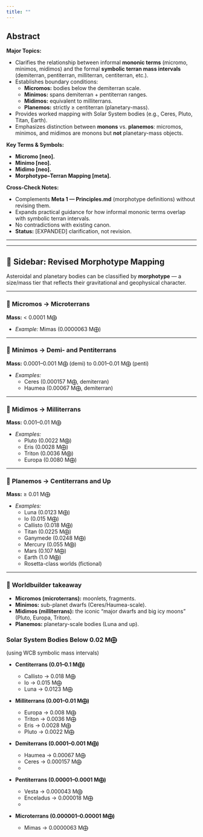 ```yaml
---
title: ""
---
```


## Abstract  
**Major Topics:**  
- Clarifies the relationship between informal **mononic  terms** (micromo, minimos, midimos) and the formal **symbolic terran mass intervals** (demiterran, pentiterran, milliterran, centiterran, etc.).  
- Establishes boundary conditions:  
  - **Micromos:** bodies below the demiterran scale.  
  - **Minimos:** spans demiterran + pentiterran ranges.  
  - **Midimos:** equivalent to milliterrans.  
  - **Planemos:** strictly ≥ centiterran (planetary-mass).  
- Provides worked mapping with Solar System bodies (e.g., Ceres, Pluto, Titan, Earth).  
- Emphasizes distinction between **monons** vs. **planemos**: micromos, minimos, and midimos are monons but **not** planetary-mass objects.  

**Key Terms & Symbols:**  
- **Micromo [neo].**  
- **Minimo [neo].**  
- **Midimo [neo].**  
- **Morphotype–Terran Mapping [meta].**  

**Cross-Check Notes:**  
- Complements **Meta 1 — Principles.md** (morphotype definitions) without revising them.  
- Expands practical guidance for how informal mononic terms overlap with symbolic terran intervals.  
- No contradictions with existing canon.  
- **Status:** [EXPANDED] clarification, not revision.  

___
___




## 📎 Sidebar: Revised Morphotype Mapping

Asteroidal and planetary bodies can be classified by **morphotype** — a size/mass tier that reflects their gravitational and geophysical character.

---

### 🔹 **Micromos** → Microterrans
**Mass:** < 0.0001 M⨁
- _Example:_ Mimas (0.0000063 M⨁)
    

---

### 🔹 **Minimos** → Demi- and Pentiterrans
**Mass:** 0.0001–0.001 M⨁ (demi) to 0.001–0.01 M⨁ (penti)
- _Examples:_    
    - Ceres (0.000157 M⨁, demiterran)        
    - Haumea (0.00067 M⨁, demiterran)
        

---

### 🔹 **Midimos** → Milliterrans
**Mass:** 0.001–0.01 M⨁
- _Examples:_    
    - Pluto (0.0022 M⨁)        
    - Eris (0.0028 M⨁)        
    - Triton (0.0036 M⨁)        
    - Europa (0.0080 M⨁)
        

---

### 🔹 **Planemos** → Centiterrans and Up
**Mass:** ≥ 0.01 M⨁
- _Examples:_    
    - Luna (0.0123 M⨁)        
    - Io (0.015 M⨁)        
    - Callisto (0.018 M⨁)        
    - Titan (0.0225 M⨁)        
    - Ganymede (0.0248 M⨁)        
    - Mercury (0.055 M⨁)        
    - Mars (0.107 M⨁)        
    - Earth (1.0 M⨁)        
    - Rosetta-class worlds (fictional)
        

---

### 📖 **Worldbuilder takeaway**
- **Micromos (microterrans):** moonlets, fragments.    
- **Minimos:** sub-planet dwarfs (Ceres/Haumea-scale).    
- **Midimos (milliterrans):** the iconic “major dwarfs and big icy moons” (Pluto, Europa, Triton).  
- **Planemos:** planetary-scale bodies (Luna and up).

### **Solar System Bodies Below 0.02 M⨁**

(using WCB symbolic mass intervals)
- **Centiterrans (0.01–0.1 M⨁)**    
    - Callisto → 0.018 M⨁        
    - Io → 0.015 M⨁        
    - Luna → 0.0123 M⨁
        
- **Milliterrans (0.001–0.01 M⨁)**    
    - Europa → 0.008 M⨁        
    - Triton → 0.0036 M⨁        
    - Eris → 0.0028 M⨁        
    - Pluto → 0.0022 M⨁
        
- **Demiterrans (0.0001–0.001 M⨁)**    
    - Haumea → 0.00067 M⨁        
    - Ceres → 0.000157 M⨁
    - 
- **Pentiterrans (0.00001–0.0001 M⨁)**    
    - Vesta → 0.000043 M⨁        
    - Enceladus → 0.000018 M⨁
    - 
- **Microterrans (0.000001–0.00001 M⨁)**    
    - Mimas → 0.0000063 M⨁